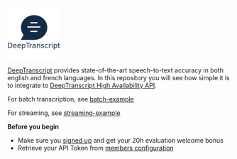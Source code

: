 ![database structure](./docs/logo.png)

[DeepTranscript](https://www.deeptranscript.com) provides state-of-the-art speech-to-text accuracy in both english and french languages.
In this repository you will see how simple it is to integrate to [DeepTranscript High Availability API](https://app.deeptranscript.com/documentation).

For batch transcription, see [batch-example](./batch-example) 

For streaming, see [streaming-example](./streaming-example) 


**Before you begin**
 - Make sure you [signed up](https://app.deeptranscript.com/signup) and get your 20h evaluation welcome bonus
 - Retrieve your API Token from [members configuration](https://app.deeptranscript.com/account/members)

